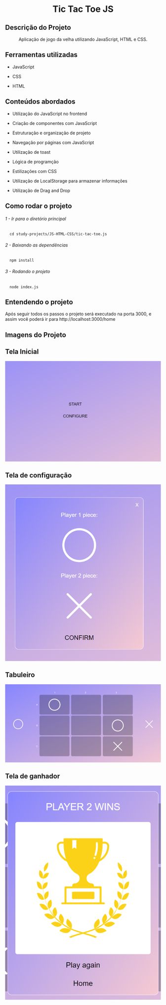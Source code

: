 <h1 align="center">Tic Tac Toe JS</h1>

## Descrição do Projeto

<p align="center">Aplicação de jogo da velha utilizando JavaScript, HTML e CSS.</p>

## Ferramentas utilizadas

<ul>
  <li><p>JavaScript</p></li>
  <li><p>CSS</p></li>
  <li><p>HTML</p></li>
</ul>

## Conteúdos abordados

<ul>
  <li><p>Utilização do JavaScript no frontend</p></li>
  <li><p>Criação de componentes com JavaScript</p></li>
  <li><p>Estruturação e organização de projeto</p></li>
  <li><p>Navegação por páginas com JavaScript</p></li>
  <li><p>Utilização de toast</p></li>
  <li><p>Lógica de programção</p></li>
  <li><p>Estilizações com CSS</p></li>
  <li><p>Utilização de LocalStorage para armazenar informações</p></li>
  <li><p>Utilização de Drag and Drop</p></li>
</ul>

## Como rodar o projeto

<h6><p>1 - Ir para o diretório principal</p></h6>

```
  cd study-projects/JS-HTML-CSS/tic-tac-toe.js
```

<h6><p>2 - Baixando as dependências</p></h6>

```
  npm install
```

<h6><p>3 - Rodando o projeto</p></h6>

```
  node index.js
```
## Entendendo o projeto

<p>Após seguir todos os passos o projeto será executado na porta 3000, e assim você poderá ir para http://localhost:3000/home</p>

## Imagens do Projeto

<h2>Tela Inicial</h2>

![alt text](image.png)

<h2>Tela de configuração</h2>

![alt text](image-1.png)

<h2>Tabuleiro</h2>

![alt text](image-2.png)

<h2>Tela de ganhador</h2>

![alt text](image-3.png)